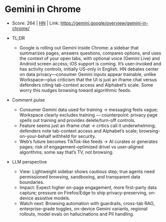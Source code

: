 # Gemini in Chrome

- Score: 264 | [HN](https://news.ycombinator.com/item?id=45297331) | Link: https://gemini.google/overview/gemini-in-chrome/

- TL;DR
  - Google is rolling out Gemini inside Chrome: a sidebar that summarizes pages, answers questions, compares options, and uses the context of your open tabs, with optional voice (Gemini Live) and Android screen access; iOS support is coming. It’s user-invoked and has activity controls, initially US-only in English. HN debates center on data privacy—consumer Gemini inputs appear trainable, unlike Workspace—plus criticism that the UI is just an iframe chat versus defenders citing tab-context access and Alphabet’s scale. Some worry this nudges browsing toward algorithmic feeds.

- Comment pulse
  - Consumer Gemini data used for training → messaging feels vague; Workspace clearly excludes training — counterpoint: privacy page spells out training and provides delete/turn-off controls.
  - Feature seems just an iframe chat → critics call it underwhelming; defenders note tab-context access and Alphabet’s scale; browsing-on-your-behalf withheld for security.
  - Web’s future becomes TikTok-like feeds → AI curates or generates pages; risk of engagement-optimized drivel vs user-aligned algorithms; some say that’s TV, not browsing.

- LLM perspective
  - View: Lightweight sidebar shows cautious step; true agents need permissioned browsing, sandboxing, and transparent data boundaries.
  - Impact: Expect higher on-page engagement, more first-party data capture; pressure on Firefox/Edge to ship privacy-preserving, on-device assistive models.
  - Watch next: Browsing automation with guardrails, cross-tab RAG, enterprise-grade toggles, on-device Gemini variants, regional rollouts, model evals on hallucinations and PII handling.
